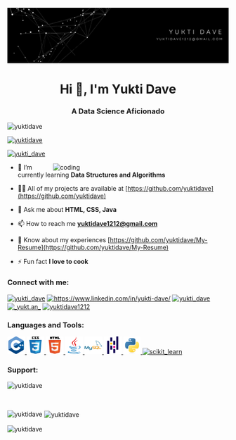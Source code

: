 ![logo](https://github.com/yuktidave/yuktidave/blob/main/banner.jpg)
<h1 align="center">Hi 👋, I'm Yukti Dave</h1>
<h3 align="center">A Data Science Aficionado</h3>

<p align="left"> <img src="https://komarev.com/ghpvc/?username=yuktidave&label=Profile%20views&color=0e75b6&style=flat" alt="yuktidave" /> </p>

<p align="left"> <a href="https://github.com/ryo-ma/github-profile-trophy"><img src="https://github-profile-trophy.vercel.app/?username=yuktidave" alt="yuktidave" /></a> </p>

<p align="left"> <a href="https://twitter.com/yukti_dave" target="blank"><img src="https://img.shields.io/twitter/follow/yukti_dave?logo=twitter&style=for-the-badge" alt="yukti_dave" /></a> </p>
<img align="right" alt="coding" width="400" src="https://imgs.search.brave.com/qnUYpZW_wJMQDLA4X9MetoLm36RZBJKxN4VwoBv33gI/rs:fit:860:0:0:0/g:ce/aHR0cHM6Ly9naWZk/Yi5jb20vaW1hZ2Vz/L2hpZ2gvY29kaW5n/LWdpcmwtYW5pbWF0/aW9uLWZlN3Q0Z2Vq/dXJtdG9mOHYuZ2lm.gif">

- 🌱 I’m currently learning **Data Structures and Algorithms**

- 👨‍💻 All of my projects are available at [https://github.com/yuktidave](https://github.com/yuktidave)

- 💬 Ask me about **HTML, CSS, Java**

- 📫 How to reach me **yuktidave1212@gmail.com**

- 📄 Know about my experiences [https://github.com/yuktidave/My-Resume](https://github.com/yuktidave/My-Resume)

- ⚡ Fun fact **I love to cook**

<h3 align="left">Connect with me:</h3>
<p align="left">
<a href="https://twitter.com/yukti_dave" target="blank"><img align="center" src="https://raw.githubusercontent.com/rahuldkjain/github-profile-readme-generator/master/src/images/icons/Social/twitter.svg" alt="yukti_dave" height="30" width="40" /></a>
<a href="https://www.linkedin.com/in/yukti-dave/" target="blank"><img align="center" src="https://raw.githubusercontent.com/rahuldkjain/github-profile-readme-generator/master/src/images/icons/Social/linked-in-alt.svg" alt="https://www.linkedin.com/in/yukti-dave/" height="30" width="40" /></a>
<a href="https://kaggle.com/yukti_dave" target="blank"><img align="center" src="https://raw.githubusercontent.com/rahuldkjain/github-profile-readme-generator/master/src/images/icons/Social/kaggle.svg" alt="yukti_dave" height="30" width="40" /></a>
<a href="https://instagram.com/_yukt.an_" target="blank"><img align="center" src="https://raw.githubusercontent.com/rahuldkjain/github-profile-readme-generator/master/src/images/icons/Social/instagram.svg" alt="_yukt.an_" height="30" width="40" /></a>
<a href="https://auth.geeksforgeeks.org/user/yuktidave1212" target="blank"><img align="center" src="https://raw.githubusercontent.com/rahuldkjain/github-profile-readme-generator/master/src/images/icons/Social/geeks-for-geeks.svg" alt="yuktidave1212" height="30" width="40" /></a>
</p>

<h3 align="left">Languages and Tools:</h3>
<p align="left"> <a href="https://www.w3schools.com/cpp/" target="_blank" rel="noreferrer"> <img src="https://raw.githubusercontent.com/devicons/devicon/master/icons/cplusplus/cplusplus-original.svg" alt="cplusplus" width="40" height="40"/> </a> <a href="https://www.w3schools.com/css/" target="_blank" rel="noreferrer"> <img src="https://raw.githubusercontent.com/devicons/devicon/master/icons/css3/css3-original-wordmark.svg" alt="css3" width="40" height="40"/> </a> <a href="https://www.w3.org/html/" target="_blank" rel="noreferrer"> <img src="https://raw.githubusercontent.com/devicons/devicon/master/icons/html5/html5-original-wordmark.svg" alt="html5" width="40" height="40"/> </a> <a href="https://www.java.com" target="_blank" rel="noreferrer"> <img src="https://raw.githubusercontent.com/devicons/devicon/master/icons/java/java-original.svg" alt="java" width="40" height="40"/> </a> <a href="https://www.mysql.com/" target="_blank" rel="noreferrer"> <img src="https://raw.githubusercontent.com/devicons/devicon/master/icons/mysql/mysql-original-wordmark.svg" alt="mysql" width="40" height="40"/> </a> <a href="https://pandas.pydata.org/" target="_blank" rel="noreferrer"> <img src="https://raw.githubusercontent.com/devicons/devicon/2ae2a900d2f041da66e950e4d48052658d850630/icons/pandas/pandas-original.svg" alt="pandas" width="40" height="40"/> </a> <a href="https://www.python.org" target="_blank" rel="noreferrer"> <img src="https://raw.githubusercontent.com/devicons/devicon/master/icons/python/python-original.svg" alt="python" width="40" height="40"/> </a> <a href="https://scikit-learn.org/" target="_blank" rel="noreferrer"> <img src="https://upload.wikimedia.org/wikipedia/commons/0/05/Scikit_learn_logo_small.svg" alt="scikit_learn" width="40" height="40"/> </a> </p>

<h3 align="left">Support:</h3>
<p><a href="https://ko-fi.com/yuktidave"> <img align="left" src="https://cdn.ko-fi.com/cdn/kofi3.png?v=3" height="50" width="210" alt="yuktidave" /></a></p><br><br>
<br>
<p><img align="left" src="https://github-readme-stats.vercel.app/api/top-langs?username=yuktidave&show_icons=true&locale=en&layout=compact" alt="yuktidave" /></p>

<p>&nbsp;<img align="center" src="https://github-readme-stats.vercel.app/api?username=yuktidave&show_icons=true&locale=en" alt="yuktidave" /></p>

<p><img align="center" src="https://github-readme-streak-stats.herokuapp.com/?user=yuktidave&" alt="yuktidave" /></p>
